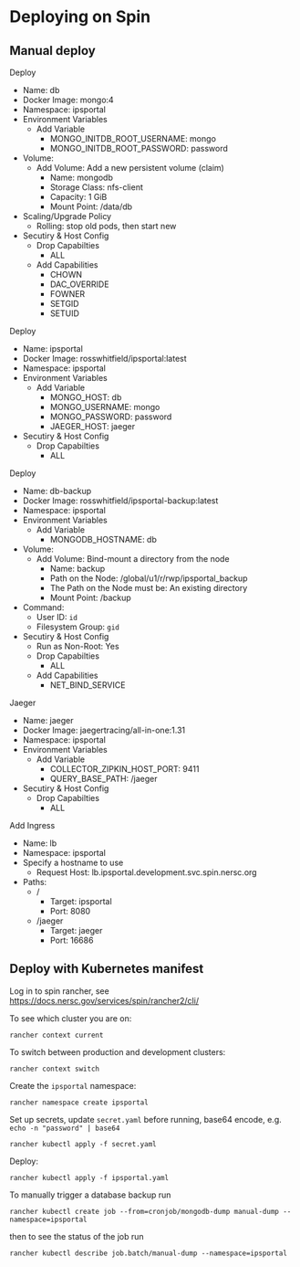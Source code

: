 # Deploying on Spin

## Manual deploy

Deploy
 - Name: db
 - Docker Image: mongo:4
 - Namespace: ipsportal
 - Environment Variables
   - Add Variable
     - MONGO_INITDB_ROOT_USERNAME: mongo
     - MONGO_INITDB_ROOT_PASSWORD: password
 - Volume:
   - Add Volume: Add a new persistent volume (claim)
     - Name: mongodb
     - Storage Class: nfs-client
     - Capacity: 1 GiB
     - Mount Point: /data/db
 - Scaling/Upgrade Policy
   - Rolling: stop old pods, then start new
 - Secutiry & Host Config
   - Drop Capabilties
     - ALL
   - Add Capabilities
     - CHOWN
     - DAC_OVERRIDE
     - FOWNER
     - SETGID
     - SETUID

Deploy
 - Name: ipsportal
 - Docker Image: rosswhitfield/ipsportal:latest
 - Namespace: ipsportal
 - Environment Variables
   - Add Variable
     - MONGO_HOST: db
     - MONGO_USERNAME: mongo
     - MONGO_PASSWORD: password
     - JAEGER_HOST: jaeger
 - Secutiry & Host Config
   - Drop Capabilties
     - ALL

Deploy
 - Name: db-backup
 - Docker Image: rosswhitfield/ipsportal-backup:latest
 - Namespace: ipsportal
 - Environment Variables
   - Add Variable
     - MONGODB_HOSTNAME: db
 - Volume:
   - Add Volume: Bind-mount a directory from the node
     - Name: backup
     - Path on the Node: /global/u1/r/rwp/ipsportal_backup
     - The Path on the Node must be: An existing directory
     - Mount Point: /backup
 - Command:
   - User ID: `id`
   - Filesystem Group: `gid`
 - Secutiry & Host Config
   - Run as Non-Root: Yes
   - Drop Capabilties
     - ALL
   - Add Capabilities
     - NET_BIND_SERVICE

Jaeger
 - Name: jaeger
 - Docker Image: jaegertracing/all-in-one:1.31
 - Namespace: ipsportal
 - Environment Variables
   - Add Variable
     - COLLECTOR_ZIPKIN_HOST_PORT: 9411
     - QUERY_BASE_PATH: /jaeger
 - Secutiry & Host Config
   - Drop Capabilties
     - ALL

Add Ingress
 - Name: lb
 - Namespace: ipsportal
 - Specify a hostname to use
   - Request Host: lb.ipsportal.development.svc.spin.nersc.org
 - Paths:
   - /
     - Target: ipsportal
     - Port: 8080
   - /jaeger
     - Target: jaeger
     - Port: 16686

## Deploy with Kubernetes manifest

Log in to spin rancher, see https://docs.nersc.gov/services/spin/rancher2/cli/

To see which cluster you are on:

```shell
rancher context current
```

To switch between production and development clusters:

```shell
rancher context switch
```

Create the `ipsportal` namespace:

```shell
rancher namespace create ipsportal
```

Set up secrets, update `secret.yaml` before running, base64 encode, e.g. `echo -n "password" | base64`

```shell
rancher kubectl apply -f secret.yaml
```

Deploy:

```shell
rancher kubectl apply -f ipsportal.yaml
```

To manually trigger a database backup run

```shell
rancher kubectl create job --from=cronjob/mongodb-dump manual-dump --namespace=ipsportal
```

then to see the status of the job run

```shell
rancher kubectl describe job.batch/manual-dump --namespace=ipsportal
```
